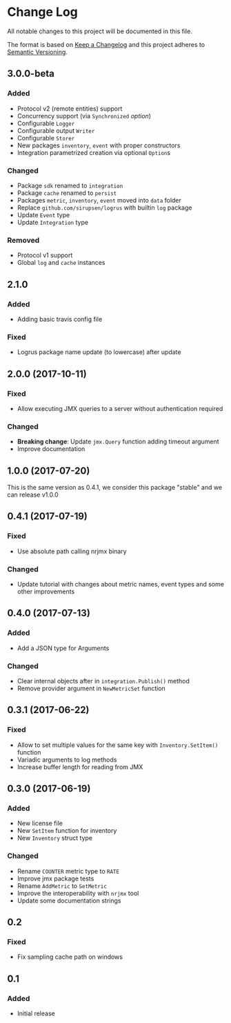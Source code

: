 # Change Log
All notable changes to this project will be documented in this file.

The format is based on [Keep a Changelog](http://keepachangelog.com/)
and this project adheres to [Semantic Versioning](http://semver.org/).

## 3.0.0-beta

### Added
- Protocol v2 (remote entities) support
- Concurrency support (via `Synchronized` *option*)
- Configurable `Logger`
- Configurable output `Writer`
- Configurable `Storer`
- New packages `inventory`, `event` with proper constructors 
- Integration parametrized creation via optional `Option`s

### Changed
- Package `sdk` renamed to `integration`
- Package `cache` renamed to `persist` 
- Packages `metric`, `inventory`, `event` moved into `data` folder
- Replace `github.com/sirupsen/logrus` with builtin `log` package
- Update `Event` type
- Update `Integration` type

### Removed
- Protocol v1 support
- Global `log` and `cache` instances

## 2.1.0

### Added
- Adding basic travis config file

### Fixed
- Logrus package name update (to lowercase) after update

## 2.0.0 (2017-10-11)
### Fixed
- Allow executing JMX queries to a server without authentication required

### Changed
- **Breaking change**: Update `jmx.Query` function adding timeout argument
- Improve documentation

## 1.0.0 (2017-07-20)

This is the same version as 0.4.1, we consider this package "stable" and we can
release v1.0.0

## 0.4.1 (2017-07-19)
### Fixed
- Use absolute path calling nrjmx binary

### Changed
- Update tutorial with changes about metric names, event types and some other improvements

## 0.4.0 (2017-07-13)
### Added
- Add a JSON type for Arguments

### Changed
- Clear internal objects after in `integration.Publish()` method
- Remove provider argument in `NewMetricSet` function

## 0.3.1 (2017-06-22)
### Fixed
- Allow to set multiple values for the same key with `Inventory.SetItem()` function
- Variadic arguments to log methods
- Increase buffer length for reading from JMX

## 0.3.0 (2017-06-19)
### Added
- New license file
- New `SetItem` function for inventory
- New `Inventory` struct type

### Changed
- Rename `COUNTER` metric type to `RATE`
- Improve jmx package tests
- Rename `AddMetric` to `SetMetric`
- Improve the interoperability with `nrjmx` tool
- Update some documentation strings

## 0.2
### Fixed
- Fix sampling cache path on windows

## 0.1
### Added
- Initial release
